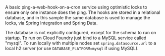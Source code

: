 A basic ping-a-web-hook-on-a-cron service using optimistic locks to
ensure only one instance does the ping. The hooks are stored in a
relational database, and in this sample the same database is used to
manage the locks, via Spring Integration and Spring Data.

The database is not explicitly configured, except for the schema to
run on startup. To run on Cloud Foundry just bind to a MySQL service
called "mysql". To run locally with multiple nodes set
`spring.datasource.url` to a local h2 server (or use
`DATABASE_PLATFORM=mysql` if using MySQL).
